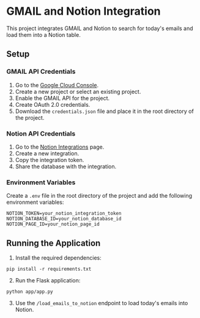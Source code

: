 # GMAIL and Notion Integration

This project integrates GMAIL and Notion to search for today's emails and load them into a Notion table.

## Setup

### GMAIL API Credentials

1. Go to the [Google Cloud Console](https://console.cloud.google.com/).
2. Create a new project or select an existing project.
3. Enable the GMAIL API for the project.
4. Create OAuth 2.0 credentials.
5. Download the `credentials.json` file and place it in the root directory of the project.

### Notion API Credentials

1. Go to the [Notion Integrations](https://www.notion.so/my-integrations) page.
2. Create a new integration.
3. Copy the integration token.
4. Share the database with the integration.

### Environment Variables

Create a `.env` file in the root directory of the project and add the following environment variables:

```
NOTION_TOKEN=your_notion_integration_token
NOTION_DATABASE_ID=your_notion_database_id
NOTION_PAGE_ID=your_notion_page_id
```

## Running the Application

1. Install the required dependencies:

```
pip install -r requirements.txt
```

2. Run the Flask application:

```
python app/app.py
```

3. Use the `/load_emails_to_notion` endpoint to load today's emails into Notion.

